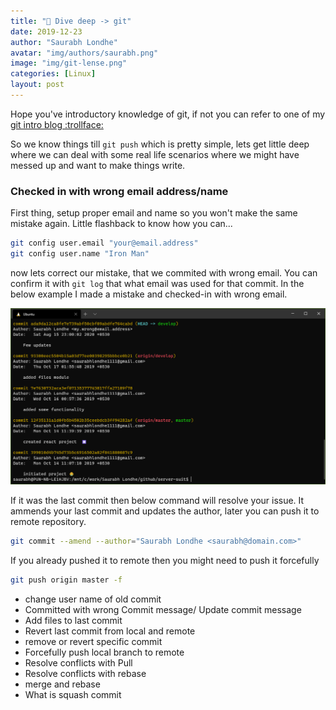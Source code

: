 ```yaml
---
title: "🌊 Dive deep -> git"
date: 2019-12-23
author: "Saurabh Londhe"
avatar: "img/authors/saurabh.png"
image: "img/git-lense.png"
categories: [Linux]
layout: post
---
```


Hope you've introductory knowledge of git, if not you can refer to one of my [git intro blog :trollface:](/linux/2019/03/01/intro-to-git.html)

So we know things till `git push` which is pretty simple, lets get little deep where we can deal with some real life scenarios where we might have messed up and want to make things write.

### Checked in with wrong email address/name

First thing, setup proper email and name so you won't make the same mistake again. Little flashback to know how you can...

```bash
git config user.email "your@email.address"
git config user.name "Iron Man"
```

now lets correct our mistake, that we commited with wrong email. You can confirm it with `git log` that what email was used for that commit.
In the below example I made a mistake and checked-in with wrong email.

![image with wrong email in commit](/img/git/wrong-email-id-commit.png)

If it was the last commit then below command will resolve your issue. It ammends your last commit and updates the author, later you can push it to remote repository.

```bash
git commit --amend --author="Saurabh Londhe <saurabh@domain.com>"
```

If you already pushed it to remote then you might need to push it forcefully

```bash
git push origin master -f
```

- change user name of old commit
- Committed with wrong Commit message/ Update commit message
- Add files to last commit
- Revert last commit from local and remote
- remove or revert specific commit
- Forcefully push local branch to remote
- Resolve conflicts with Pull
- Resolve conflicts with rebase
- merge and rebase
- What is squash commit
  <!-- ![WIP](/img/WIP.gif) -->
